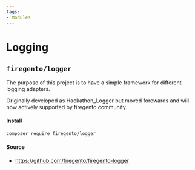 ```yaml
---
tags:
- Modules
---
```


# Logging

## `firegento/logger`
The purpose of this project is to have a simple framework for different logging adapters.

Originally developed as Hackathon_Logger but moved forewards and will now actively supported by firegento community.

#### Install
```bash
composer require firegento/logger
```

#### Source
- https://github.com/firegento/firegento-logger

